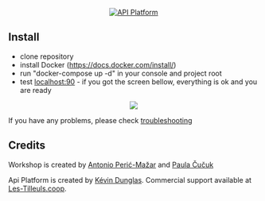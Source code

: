 <p align="center"><a href="https://api-platform.com"><img src="https://api-platform.com/logo-250x250.png" alt="API Platform"></a></p>


Install
-------

* clone repository
* install Docker (https://docs.docker.com/install/)
* run "docker-compose up -d" in your console and project root
* test [localhost:90](http://localhost:90) - if you got the screen bellow, everything is ok and you are ready

<p align="center"><img src="https://api-platform.com/static/api-platform-2.2-welcome-fd7617555c903bebe52c68d1d39e2e61-d4def.png"/></p>


If you have any problems, please check [troubleshooting](https://api-platform.com/docs/extra/troubleshooting)

Credits
-------

Workshop is created by [Antonio Perić-Mažar](http://www.locastic.com) and [Paula Čučuk](http://www.locastic.com)

Api Platform is created by [Kévin Dunglas](https://dunglas.fr). Commercial support available at [Les-Tilleuls.coop](https://les-tilleuls.coop).
